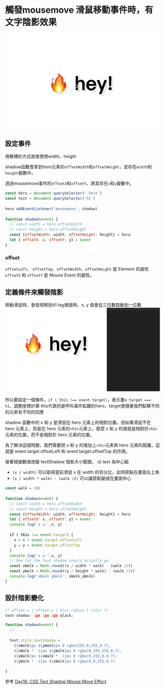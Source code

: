 觸發mousemove 滑鼠移動事件時，有文字陰影效果
==
![](./demo.gif)

## 設定事件
用解構的方式直接使用width、heigth

shadow函數會拿到hero元素的`offsetWidth`和`offsetHeight`，並存在`width`和`height`變數中。

透過mousemove事件的`offsetX`和`offsetY`，將其存在`x`和`y`變數中。
```javascript
const hero = document.querySelector('.hero')
const text = document.querySelector('h1')

hero.addEventListener('mousemove', shadow)

function shadow(event) {
  // const width = hero.offsetWidth
  // const height = hero.offsetHeight
  const {offsetWidth: width, offsetHeight: height} = hero
  let { offsetX: x, offsetY: y} = event
}

```

### offset
`offsetLeft`、 `offsetTop`、`offsetWidth`、`offsetHeight` 是 Element 的屬性
`offsetX` 和 `offsetY` 是 Mouse Event 的屬性。

## 定義條件來觸發陰影
移動滑鼠時，會發現移到h1 tag裡面時，x, y 值會從三位數跳動到一位數
![](./mouse%20position.gif)

所以要設定一個條件，`if ( this !== event.target)`，表示要`e.target === h1`，調整座標計算
this代表的是呼叫事件監聽的hero，target會隨著我們點擊不同的元素有不同的回應

shadow 函數中的 x 和 y 是滑鼠在 hero 元素上的相對位置。但如果滑鼠不在 hero 元素上，而是在 hero 元素的`<h1>`元素上，那麼 x 和 y 的值就是相對於`<h1>`元素的位置，而不是相對於 hero 元素的位置。

為了解決這個問題，我們需要把 x 和 y 的值加上`<h1>`元素與 hero 元素的距離，這就是 event.target.offsetLeft 和 event.target.offsetTop 的作用。


接著根據數值改變 textShadow 陰影大小範圍，
以 text 為中心點

- `(x / width)` 可以取得當前滑鼠 x 在 width 的百分比，此時原點在畫面左上角
- `(x / width * walk) - (walk /2)` 可以讓原點變成在畫面中心


```javascript
const walk = 300 

function shadow(event) {
  // const width = hero.offsetWidth
  // const height = hero.offsetHeight
  const {offsetWidth: width, offsetHeight: height} = hero
  let { offsetX: x, offsetY: y} = event
  console.log('x y:',x, y)
    
  if ( this !== event.target) {
    x = x + event.target.offsetLeft
    y = y + event.target.offsetTop
  }
  console.log('x y:',x, y)
  // how far the text shadow should actually go 
  const xWalk = Math.round((x / width * walk) - (walk /2))
  const yWalk = Math.round((y / height * walk) - (walk /2))
  console.log('xWalk yWalk', xWalk,yWalk)
}
```

## 設計陰影變化
```javascript
/* offset-x | offset-y | blur-radius | color */
text-shadow: 1px 1px 2px black;
```

```javascript
function shadow(event) {
  // ...
    
  text.style.textShadow = `
    ${xWalk}px ${yWalk}px 0 rgba(255,0,255,0.7),
    ${xWalk * -1}px ${yWalk}px 0 rgba(0,255,255,0.7),
    ${yWalk}px ${xWalk * -1}px 0 rgba(0,255,0,0.7),
    ${yWalk * -1}px ${xWalk}px 0 rgba(0,0,255,0.7)
  `
}
```


參考 [Day16: CSS Text Shadow Mouse Move Effect](https://pjchender.dev/js30/js30-day16/)